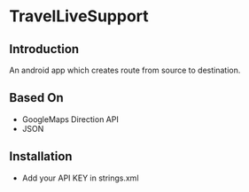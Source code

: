 # TravelLiveSupport
## Introduction
An android app which creates route from source to destination.

## Based On
- GoogleMaps Direction API
- JSON

## Installation
- Add your API KEY in strings.xml

